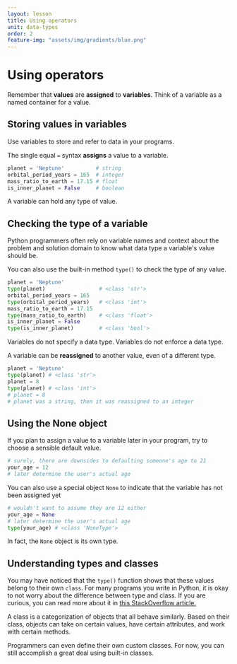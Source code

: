 ```yaml
---
layout: lesson
title: Using operators
unit: data-types
order: 2
feature-img: "assets/img/gradients/blue.png"
---
```


# Using operators

Remember that **values** are **assigned** to **variables**. Think of a variable as a named container for a value.

## Storing values in variables

Use variables to store and refer to data in your programs.

The single equal `=` syntax **assigns** a value to a variable.

```python
planet = 'Neptune'          # string
orbital_period_years = 165  # integer
mass_ratio_to_earth = 17.15 # float
is_inner_planet = False     # boolean
```

A variable can hold any type of value.

## Checking the type of a variable

Python programmers often rely on variable names and context about the problem and solution domain to know what data type a variable's value should be.

You can also use the built-in method `type()` to check the type of any value.

```python
planet = 'Neptune'
type(planet)                 # <class 'str'>
orbital_period_years = 165  
type(orbital_period_years)   # <class 'int'>
mass_ratio_to_earth = 17.15 
type(mass_ratio_to_earth)    # <class 'float'>
is_inner_planet = False     
type(is_inner_planet)        # <class 'bool'>
```

Variables do not specify a data type. Variables do not enforce a data type.

A variable can be **reassigned** to another value, even of a different type.

```python
planet = 'Neptune'
type(planet) # <class 'str'>
planet = 8
type(planet) # <class 'int'>
# planet = 8
# planet was a string, then it was reassigned to an integer
```

## Using the None object

If you plan to assign a value to a variable later in your program, try to choose a sensible default value.

```python
# surely, there are downsides to defaulting someone's age to 21
your_age = 12
# later determine the user's actual age
```

You can also use a special object `None` to indicate that the variable has not been assigned yet

```python
# wouldn't want to assume they are 12 either
your_age = None
# later determine the user's actual age
type(your_age) # <class 'NoneType'>
```

In fact, the `None` object is its own type.

## Understanding types and classes

You may have noticed that the `type()` function shows that these values belong to their own `class`. For many programs you write in Python, it is okay to not worry about the difference between type and class. If you are curious, you can read more about it in [this StackOverflow article.](https://stackoverflow.com/questions/35958961/class-vs-type-in-python)

A class is a categorization of objects that all behave similarly. Based on their class, objects can take on certain values, have certain attributes, and work with certain methods.

Programmers can even define their own custom classes. For now, you can still accomplish a great deal using built-in classes.
